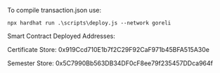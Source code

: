 To compile transaction.json use:

```
npx hardhat run .\scripts\deploy.js --network goreli
```

Smart Contract Deployed Addresses:

Certificate Store: 0x919Ccd710E1b7f2C29F92CaF971b45BFA515A30e

Semester Store: 0x5C7990Bb563DB34DF0cF8ee79f235457DDca964f
